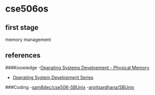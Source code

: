 # cse506os

## first stage

memory management 

## references

###Knowledge
-[Operating Systems Development - Physical Memory](http://www.brokenthorn.com/Resources/OSDev17.html)
- [Operating System Development Series](http://www.brokenthorn.com/Resources/OSDevIndex.html)

###Coding
-[sam8dec/cse506-SBUnix](https://github.com/sam8dec/cse506-SBUnix)
-[arpitsardhana/SBUnix](https://github.com/arpitsardhana/SBUnix)